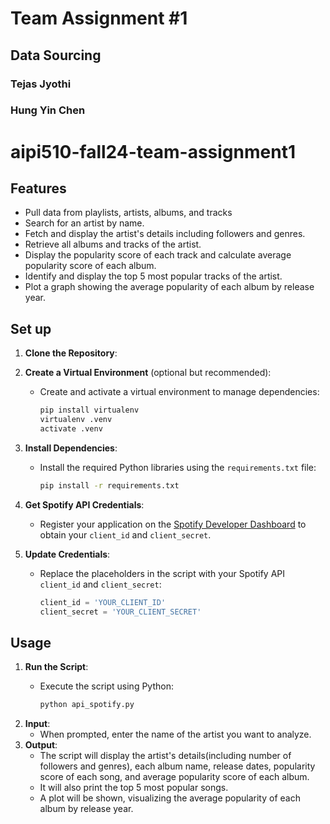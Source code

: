 # Team Assignment #1
## Data Sourcing

### Tejas Jyothi
### Hung Yin Chen

# aipi510-fall24-team-assignment1
## Features
- Pull data from playlists, artists, albums, and tracks
- Search for an artist by name.
- Fetch and display the artist's details including followers and genres.
- Retrieve all albums and tracks of the artist.
- Display the popularity score of each track and calculate average popularity score of each album.
- Identify and display the top 5 most popular tracks of the artist.
- Plot a graph showing the average popularity of each album by release year.

## Set up
1. **Clone the Repository**:

2. **Create a Virtual Environment** (optional but recommended):
   - Create and activate a virtual environment to manage dependencies:
     ```bash
     pip install virtualenv
     virtualenv .venv
     activate .venv
     ```
3. **Install Dependencies**:
   - Install the required Python libraries using the `requirements.txt` file:

     ```bash
     pip install -r requirements.txt
     ```
4. **Get Spotify API Credentials**:
   - Register your application on the [Spotify Developer Dashboard](https://developer.spotify.com/dashboard/applications) to obtain your `client_id` and `client_secret`.

5. **Update Credentials**:
   - Replace the placeholders in the script with your Spotify API `client_id` and `client_secret`:

     ```python
     client_id = 'YOUR_CLIENT_ID'
     client_secret = 'YOUR_CLIENT_SECRET'
     ```
## Usage

1. **Run the Script**:
   - Execute the script using Python:

     ```bash
     python api_spotify.py
     ```
2. **Input**:
   - When prompted, enter the name of the artist you want to analyze.
3. **Output**:
   - The script will display the artist's details(including number of followers and genres), each album name, release dates, popularity score of each song, and average popularity score of each album.
   - It will also print the top 5 most popular songs.
   - A plot will be shown, visualizing the average popularity of each album by release year.



